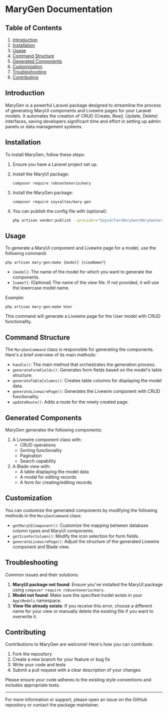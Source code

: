 # MaryGen Documentation

## Table of Contents
1. [Introduction](#introduction)
2. [Installation](#installation)
3. [Usage](#usage)
4. [Command Structure](#command-structure)
5. [Generated Components](#generated-components)
6. [Customization](#customization)
7. [Troubleshooting](#troubleshooting)
8. [Contributing](#contributing)

## Introduction

MaryGen is a powerful Laravel package designed to streamline the process of generating MaryUI components and Livewire pages for your Laravel models. It automates the creation of CRUD (Create, Read, Update, Delete) interfaces, saving developers significant time and effort in setting up admin panels or data management systems.

## Installation

To install MaryGen, follow these steps:

1. Ensure you have a Laravel project set up.
2. Install the MaryUI package:
   ```
   composer require robsontenorio/mary
   ```
3. Install the MaryGen package:
   ```
   composer require soysaltan/mary-gen
   ```

4. You can publish the config file with (optional):
    ```bash
    php artisan vendor:publish --provider="SoysalTan\MaryGen\MaryGenServiceProvider" --tag="config"
    ```

## Usage

To generate a MaryUI component and Livewire page for a model, use the following command:

```
php artisan mary-gen:make {model} {viewName?}
```

- `{model}`: The name of the model for which you want to generate the components.
- `{name?}`: (Optional) The name of the view file. If not provided, it will use the lowercase model name.

Example:
```
php artisan mary-gen:make User
```

This command will generate a Livewire page for the User model with CRUD functionality.

## Command Structure

The `MaryGenCommand` class is responsible for generating the components. Here's a brief overview of its main methods:

- `handle()`: The main method that orchestrates the generation process.
- `generateFormFields()`: Generates form fields based on the model's table structure.
- `generateTableColumns()`: Creates table columns for displaying the model data.
- `generateLivewirePage()`: Generates the Livewire component with CRUD functionality.
- `updateRoute()`: Adds a route for the newly created page.

## Generated Components

MaryGen generates the following components:

1. A Livewire component class with:
    - CRUD operations
    - Sorting functionality
    - Pagination
    - Search capability
2. A Blade view with:
    - A table displaying the model data
    - A modal for editing records
    - A form for creating/editing records

## Customization

You can customize the generated components by modifying the following methods in the `MaryGenCommand` class:

- `getMaryUIComponent()`: Customize the mapping between database column types and MaryUI components.
- `getIconForColumn()`: Modify the icon selection for form fields.
- `generateLivewirePage()`: Adjust the structure of the generated Livewire component and Blade view.

## Troubleshooting

Common issues and their solutions:

1. **MaryUI package not found**: Ensure you've installed the MaryUI package using `composer require robsontenorio/mary`.
2. **Model not found**: Make sure the specified model exists in your `App\Models` namespace.
3. **View file already exists**: If you receive this error, choose a different name for your view or manually delete the existing file if you want to overwrite it.

## Contributing

Contributions to MaryGen are welcome! Here's how you can contribute:

1. Fork the repository
2. Create a new branch for your feature or bug fix
3. Write your code and tests
4. Submit a pull request with a clear description of your changes

Please ensure your code adheres to the existing style conventions and includes appropriate tests.

---

For more information or support, please open an issue on the GitHub repository or contact the package maintainer.
